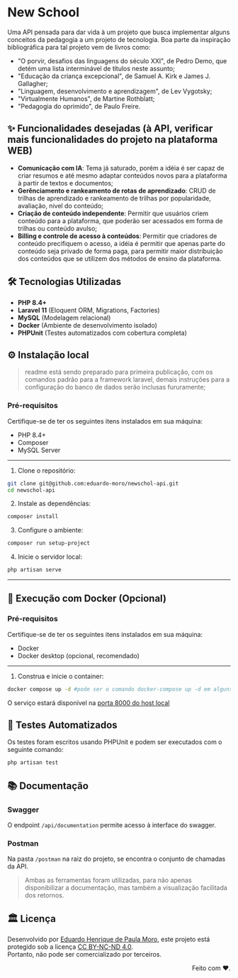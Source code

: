 # New School

Uma API pensada para dar vida à um projeto que busca implementar alguns conceitos da pedagogia a um projeto de tecnologia.
Boa parte da inspiração bibliográfica para tal projeto vem de livros como:
- "O porvir, desafios das linguagens do século XXI", de Pedro Demo, que detém uma lista interminável de títulos neste assunto;
- "Educação da criança excepcional", de Samuel A. Kirk e James J. Gallagher;
- "Linguagem, desenvolvimento e aprendizagem", de Lev Vygotsky;
- "Virtualmente Humanos", de Martine Rothblatt;
- "Pedagogia do oprimido", de Paulo Freire.

## ✨ Funcionalidades desejadas (à API, verificar mais funcionalidades do projeto na plataforma WEB)

- **Comunicação com IA**: Tema já saturado, porém a idéia é ser capaz de criar resumos e até mesmo adaptar conteúdos novos para a plataforma à partir de textos e documentos;
- **Gerênciamento e rankeamento de rotas de aprendizado**: CRUD de trilhas de aprendizado e rankeamento de trilhas por popularidade, avaliação, nivel do conteúdo;
- **Criação de conteúdo independente**: Permitir que usuários criem conteúdo para a plataforma, que poderão ser acessados em forma de trilhas ou conteúdo avulso;
- **Billing e controle de acesso à conteúdos**: Permitir que criadores de conteúdo precifiquem o acesso, a idéia é permitir que apenas parte do conteúdo seja privado de forma paga, para permitir maior distribuição dos conteúdos que se utilizem dos métodos de ensino da plataforma.

## 🛠 Tecnologias Utilizadas

- **PHP 8.4+**
- **Laravel 11** (Eloquent ORM, Migrations, Factories)
- **MySQL** (Modelagem relacional)
- **Docker** (Ambiente de desenvolvimento isolado)
- **PHPUnit** (Testes automatizados com cobertura completa)

## ⚙️ Instalação local
>readme está sendo preparado para primeira publicação, com os comandos padrão para a framework laravel, demais instruções para a configuração do banco de dados serão inclusas fururamente;

### Pré-requisitos
Certifique-se de ter os seguintes itens instalados em sua máquina:

- PHP 8.4+
- Composer
- MySQL Server

---

1. Clone o repositório:
```bash
git clone git@github.com:eduardo-moro/newschol-api.git
cd newschol-api
```

2. Instale as dependências:
```bash
composer install
```

3. Configure o ambiente:
```bash
composer run setup-project
```

4. Inicie o servidor local:
```bash
php artisan serve
```

---

## 🐳 Execução com Docker (Opcional)
### Pré-requisitos
Certifique-se de ter os seguintes itens instalados em sua máquina:

- Docker
- Docker desktop (opcional, recomendado)

---

1. Construa e inicie o container:
```bash
docker compose up -d #pode ser o comando docker-compose up -d em alguns ambientes.
```
O serviço estará disponível na [porta 8000 do host local](127.0.0.1:8000)

## 🧪 Testes Automatizados
Os testes foram escritos usando PHPUnit e podem ser executados com o seguinte comando:
```bash
php artisan test
```

## 📚 Documentação
### Swagger
O endpoint `/api/documentation` permite acesso à interface do swagger.

### Postman
Na pasta `/postman` na raiz do projeto, se encontra o conjunto de chamadas da API.

> Ambas as ferramentas foram utilizadas, para não apenas disponibilizar a documentação, mas também a visualização facilitada dos retornos.

## 🏛️ Licença
<p xmlns:cc="http://creativecommons.org/ns#" xmlns:dct="http://purl.org/dc/terms/">
    <span property="dct:title">Desenvolvido</span> por <a rel="cc:attributionURL dct:creator" property="cc:attributionName" href="https://github.com/eduardo-moro">Eduardo Henrique de Paula Moro</a>, este projeto está protegido sob a licença  
    <a href="https://creativecommons.org/licenses/by-nc-nd/4.0/?ref=chooser-v1" target="_blank" rel="license noopener noreferrer" style="display:inline-block;">CC BY-NC-ND 4.0</a>.
    <br/><span>Portanto, não pode ser comercializado por terceiros.</span>
</p>


<div align="right">
    <span>Feito com ❤️.</span>
</div>
